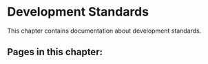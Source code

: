 # Development Standards

This chapter contains documentation about development standards.

## Pages in this chapter:
